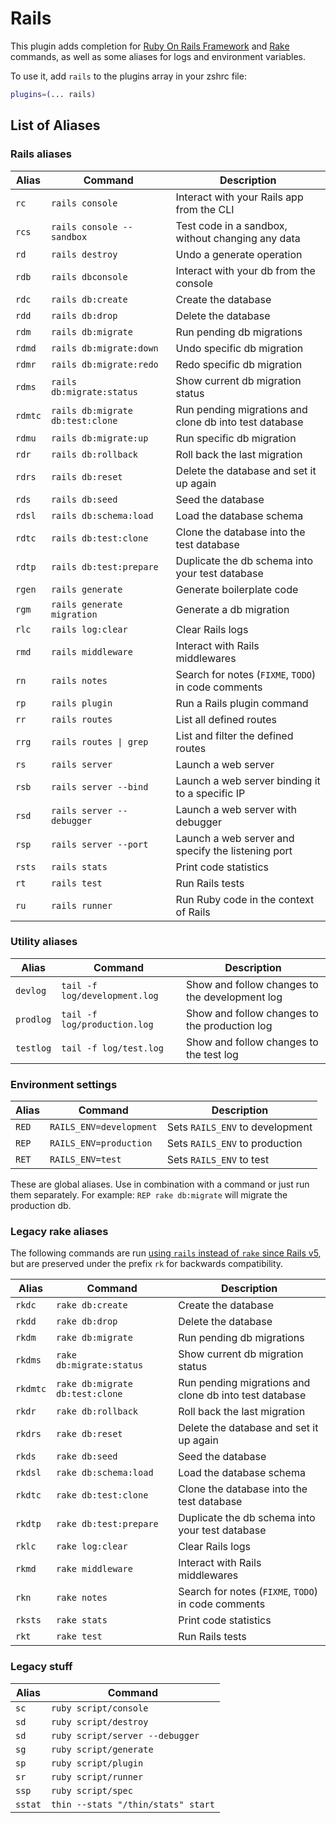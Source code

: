 # Rails

This plugin adds completion for [Ruby On Rails Framework](https://rubyonrails.org/) and [Rake](https://ruby.github.io/rake/) commands, as well as some aliases for logs and environment variables.

To use it, add `rails` to the plugins array in your zshrc file:

```zsh
plugins=(... rails)
```

## List of Aliases

### Rails aliases

| Alias   | Command                          | Description                                            |
| ------- | -------------------------------- | ------------------------------------------------------ |
| `rc`    | `rails console`                  | Interact with your Rails app from the CLI              |
| `rcs`   | `rails console --sandbox`        | Test code in a sandbox, without changing any data      |
| `rd`    | `rails destroy`                  | Undo a generate operation                              |
| `rdb`   | `rails dbconsole`                | Interact with your db from the console                 |
| `rdc`   | `rails db:create`                | Create the database                                    |
| `rdd`   | `rails db:drop`                  | Delete the database                                    |
| `rdm`   | `rails db:migrate`               | Run pending db migrations                              |
| `rdmd`  | `rails db:migrate:down`          | Undo specific db migration                             |
| `rdmr`  | `rails db:migrate:redo`          | Redo specific db migration                             |
| `rdms`  | `rails db:migrate:status`        | Show current db migration status                       |
| `rdmtc` | `rails db:migrate db:test:clone` | Run pending migrations and clone db into test database |
| `rdmu`  | `rails db:migrate:up`            | Run specific db migration                              |
| `rdr`   | `rails db:rollback`              | Roll back the last migration                           |
| `rdrs`  | `rails db:reset`                 | Delete the database and set it up again                |
| `rds`   | `rails db:seed`                  | Seed the database                                      |
| `rdsl`  | `rails db:schema:load`           | Load the database schema                               |
| `rdtc`  | `rails db:test:clone`            | Clone the database into the test database              |
| `rdtp`  | `rails db:test:prepare`          | Duplicate the db schema into your test database        |
| `rgen`  | `rails generate`                 | Generate boilerplate code                              |
| `rgm`   | `rails generate migration`       | Generate a db migration                                |
| `rlc`   | `rails log:clear`                | Clear Rails logs                                       |
| `rmd`   | `rails middleware`               | Interact with Rails middlewares                        |
| `rn`    | `rails notes`                    | Search for notes (`FIXME`, `TODO`) in code comments    |
| `rp`    | `rails plugin`                   | Run a Rails plugin command                             |
| `rr`    | `rails routes`                   | List all defined routes                                |
| `rrg`   | `rails routes \| grep`           | List and filter the defined routes                     |
| `rs`    | `rails server`                   | Launch a web server                                    |
| `rsb`   | `rails server --bind`            | Launch a web server binding it to a specific IP        |
| `rsd`   | `rails server --debugger`        | Launch a web server with debugger                      |
| `rsp`   | `rails server --port`            | Launch a web server and specify the listening port     |
| `rsts`  | `rails stats`                    | Print code statistics                                  |
| `rt`    | `rails test`                     | Run Rails tests                                        |
| `ru`    | `rails runner`                   | Run Ruby code in the context of Rails                  |

### Utility aliases

| Alias     | Command                       | Description                                    |
| --------- | ----------------------------- | ---------------------------------------------- |
| `devlog`  | `tail -f log/development.log` | Show and follow changes to the development log |
| `prodlog` | `tail -f log/production.log`  | Show and follow changes to the production log  |
| `testlog` | `tail -f log/test.log`        | Show and follow changes to the test log        |

### Environment settings

| Alias | Command                 | Description                     |
| ----- | ----------------------- | ------------------------------- |
| `RED` | `RAILS_ENV=development` | Sets `RAILS_ENV` to development |
| `REP` | `RAILS_ENV=production`  | Sets `RAILS_ENV` to production  |
| `RET` | `RAILS_ENV=test`        | Sets `RAILS_ENV` to test        |

These are global aliases. Use in combination with a command or just run them
separately. For example: `REP rake db:migrate` will migrate the production db.

### Legacy rake aliases

The following commands are run [using `rails` instead of `rake` since Rails v5][1], but are preserved under the
prefix `rk` for backwards compatibility.

[1]: https://guides.rubyonrails.org/v5.2/command_line.html#bin-rails

| Alias    | Command                         | Description                                            |
| -------- | ------------------------------- | ------------------------------------------------------ |
| `rkdc`   | `rake db:create`                | Create the database                                    |
| `rkdd`   | `rake db:drop`                  | Delete the database                                    |
| `rkdm`   | `rake db:migrate`               | Run pending db migrations                              |
| `rkdms`  | `rake db:migrate:status`        | Show current db migration status                       |
| `rkdmtc` | `rake db:migrate db:test:clone` | Run pending migrations and clone db into test database |
| `rkdr`   | `rake db:rollback`              | Roll back the last migration                           |
| `rkdrs`  | `rake db:reset`                 | Delete the database and set it up again                |
| `rkds`   | `rake db:seed`                  | Seed the database                                      |
| `rkdsl`  | `rake db:schema:load`           | Load the database schema                               |
| `rkdtc`  | `rake db:test:clone`            | Clone the database into the test database              |
| `rkdtp`  | `rake db:test:prepare`          | Duplicate the db schema into your test database        |
| `rklc`   | `rake log:clear`                | Clear Rails logs                                       |
| `rkmd`   | `rake middleware`               | Interact with Rails middlewares                        |
| `rkn`    | `rake notes`                    | Search for notes (`FIXME`, `TODO`) in code comments    |
| `rksts`  | `rake stats`                    | Print code statistics                                  |
| `rkt`    | `rake test`                     | Run Rails tests                                        |

### Legacy stuff

| Alias   | Command                            |
| ------- | ---------------------------------- |
| `sc`    | `ruby script/console`              |
| `sd`    | `ruby script/destroy`              |
| `sd`    | `ruby script/server --debugger`    |
| `sg`    | `ruby script/generate`             |
| `sp`    | `ruby script/plugin`               |
| `sr`    | `ruby script/runner`               |
| `ssp`   | `ruby script/spec`                 |
| `sstat` | `thin --stats "/thin/stats" start` |
